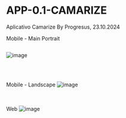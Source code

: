 # APP-0.1-CAMARIZE
Aplicativo Camarize By Progresus, 23.10.2024

Mobile - Main Portrait<br>

<div class="dois" style="display: flex;">
  
![image](https://github.com/user-attachments/assets/bc2239d7-5c9f-420c-a848-57970d31de1b) 
</div>
<br><br>

Mobile - Landscape
![image](https://github.com/user-attachments/assets/c212ebaf-23bc-46a0-a7f2-1249aa894f8d)

<br><br>
Web
![image](https://github.com/user-attachments/assets/9b50338d-b72e-48cc-91ce-2b0a726530ef)



